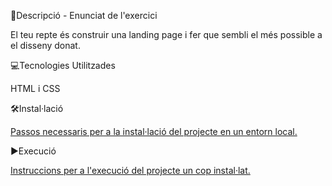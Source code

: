 📄Descripció - Enunciat de l'exercici

El teu repte és construir una landing page i fer que sembli el més possible a el disseny donat.

💻Tecnologies Utilitzades

HTML i CSS


🛠️Instal·lació

[Passos necessaris per a la instal·lació del projecte en un entorn local.](https://github.com/justmove1987/1-1-html-i-css-amb-flex-nivell1-2-3)


▶️Execució

[Instruccions per a l'execució del projecte un cop instal·lat.](https://justmove1987.github.io/1-1-html-i-css-amb-flex-nivell1-2-3/)




